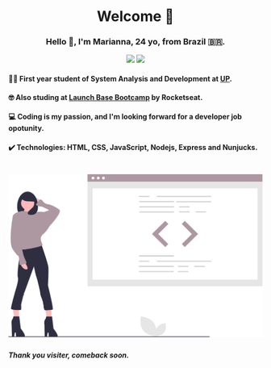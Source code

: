<h1 align="center"> Welcome 🌈 </h1>
<h3 align="center"> Hello 🙋, I'm Marianna, 24 yo, from Brazil 🇧🇷. </h3>
<p align="center">
<a> <img src="https://img.shields.io/badge/-LinkedIn-blue?style=flat-square&logo=Linkedin&logoColor=white&link=https://www.linkedin.com/in/marianna-belniok/"> </a>
<a><img src="https://img.shields.io/badge/-Github-000?style=flat-square&logo=Github&logoColor=white&link=https://github.com/MariBelniok"></a>
</p>

#### 👩‍💻 First year student of System Analysis and Development at [UP](https://www.up.edu.br).
#### 🤓 Also studing at [Launch Base Bootcamp](https://rocketseat.com.br/launchbase) by Rocketseat.
#### 💻 Coding is my passion, and I'm looking forward for a developer job opotunity.
#### ✔️ Technologies: HTML, CSS, JavaScript, Nodejs, Express and Nunjucks.

<h1 align="center"> 
    <img src="code-girl.svg">
</h1>

##### Thank you visiter, comeback soon.
